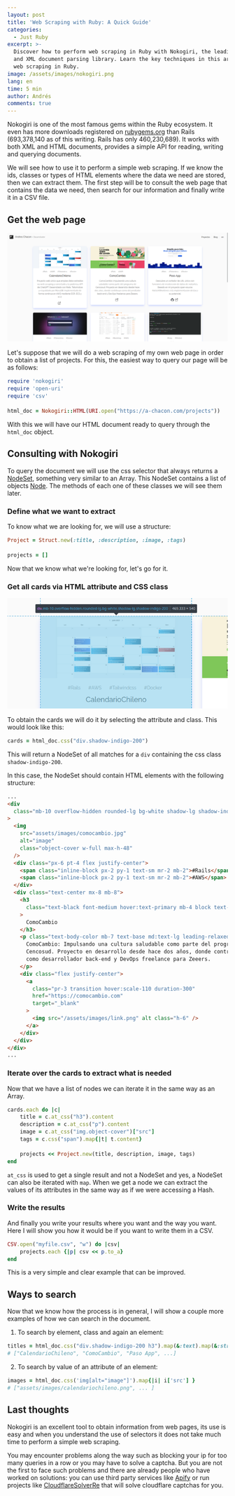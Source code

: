 ```yaml
---
layout: post
title: 'Web Scraping with Ruby: A Quick Guide'
categories:
  - Just Ruby
excerpt: >-
  Discover how to perform web scraping in Ruby with Nokogiri, the leading HTML
  and XML document parsing library. Learn the key techniques in this article on
  web scraping in Ruby.
image: /assets/images/nokogiri.png
lang: en
time: 5 min
author: Andrés
comments: true
---
```

Nokogiri is one of the most famous gems within the Ruby ecosystem. It even has more downloads registered on [rubygems.org](https://rubygems.org) than Rails (693,378,140 as of this writing. Rails has only 460,230,689). It works with both XML and HTML documents, provides a simple API for reading, writing and querying documents.

We will see how to use it to perform a simple web scraping. If we know the ids, classes or types of HTML elements where the data we need are stored, then we can extract them. The first step will be to consult the web page that contains the data we need, then search for our information and finally write it in a CSV file.

## Get the web page

![](/assets/images/scraping_projects.png)

Let's suppose that we will do a web scraping of my own web page in order to obtain a list of projects. For this, the easiest way to query our page will be as follows:

```ruby
require 'nokogiri'
require 'open-uri'
require 'csv'

html_doc = Nokogiri::HTML(URI.open("https://a-chacon.com/projects"))
```

With this we will have our HTML document ready to query through the `html_doc` object.

## Consulting with Nokogiri

To query the document we will use the css selector that always returns a [NodeSet](https://nokogiri.org/rdoc/Nokogiri/XML/NodeSet), something very similar to an Array. This NodeSet contains a list of objects [Node](https://nokogiri.org/rdoc/Nokogiri/XML/NodeSet). The methods of each one of these classes we will see them later.

### Define what we want to extract

To know what we are looking for, we will use a structure:

```ruby
Project = Struct.new(:title, :description, :image, :tags)

projects = []
```

Now that we know what we're looking for, let's go for it.

### Get all cards via HTML attribute and CSS class

![](/assets/images/scraping_div.png)

To obtain the cards we will do it by selecting the attribute and class. This would look like this:

```ruby
cards = html_doc.css("div.shadow-indigo-200")
```

This will return a NodeSet of all matches for a `div` containing the css class `shadow-indigo-200`.

In this case, the NodeSet should contain HTML elements with the following structure:

```html
...
<div
  class="mb-10 overflow-hidden rounded-lg bg-white shadow-lg shadow-indigo-200"
>
  <img
    src="assets/images/comocambio.jpg"
    alt="image"
    class="object-cover w-full max-h-48"
  />
  <div class="px-6 pt-4 flex justify-center">
    <span class="inline-block px-2 py-1 text-sm mr-2 mb-2">#Rails</span>
    <span class="inline-block px-2 py-1 text-sm mr-2 mb-2">#AWS</span>
  </div>
  <div class="text-center mx-8 mb-8">
    <h3
      class="text-black font-medium hover:text-primary mb-4 block text-xl sm:text-[22px] md:text-xl lg:text-[22px] xl:text-xl 2xl:text-[22px]"
    >
      ComoCambio
    </h3>
    <p class="text-body-color mb-7 text-base md:text-lg leading-relaxed">
      ComoCambio: Impulsando una cultura saludable como parte del programa de
      Cencosud. Proyecto en desarrollo desde hace dos años, donde contribuyo
      como desarrollador back-end y DevOps freelance para Zeeers.
    </p>
    <div class="flex justify-center">
      <a
        class="pr-3 transition hover:scale-110 duration-300"
        href="https://comocambio.com"
        target="_blank"
      >
        <img src="/assets/images/link.png" alt class="h-6" />
      </a>
    </div>
  </div>
</div>
...
```

### Iterate over the cards to extract what is needed

Now that we have a list of nodes we can iterate it in the same way as an Array.

```ruby
cards.each do |c|
    title = c.at_css("h3").content
    description = c.at_css("p").content
    image = c.at_css("img.object-cover")["src"]
    tags = c.css("span").map{|t| t.content}

    projects << Project.new(title, description, image, tags)
end
```

`at_css` is used to get a single result and not a NodeSet and yes, a NodeSet can also be iterated with `map`. When we get a node we can extract the values of its attributes in the same way as if we were accessing a Hash.

### Write the results

And finally you write your results where you want and the way you want. Here I will show you how it would be if you want to write them in a CSV.

```ruby
CSV.open("myfile.csv", "w") do |csv|
    projects.each {|p| csv << p.to_a}
end
```

This is a very simple and clear example that can be improved.

## Ways to search

Now that we know how the process is in general, I will show a couple more examples of how we can search in the document.

1. To search by element, class and again an element:

```ruby
titles = html_doc.css("div.shadow-indigo-200 h3").map(&:text).map(&:strip)
# ["CalendarioChileno", "ComoCambio", "Paso App", ...]
```

2. To search by value of an attribute of an element:

```ruby
images = html_doc.css('img[alt="image"]').map{|i| i['src'] }
# ["assets/images/calendariochileno.png", ... ]
```

## Last thoughts

Nokogiri is an excellent tool to obtain information from web pages, its use is easy and when you understand the use of selectors it does not take much time to perform a simple web scraping.

You may encounter problems along the way such as blocking your ip for too many queries in a row or you may have to solve a captcha. But you are not the first to face such problems and there are already people who have worked on solutions: you can use third party services like [Apify](https://apify.com/) or run projects like [CloudflareSolverRe](https://github.com/FlareSolverr/FlareSolverr) that will solve cloudflare captchas for you.

